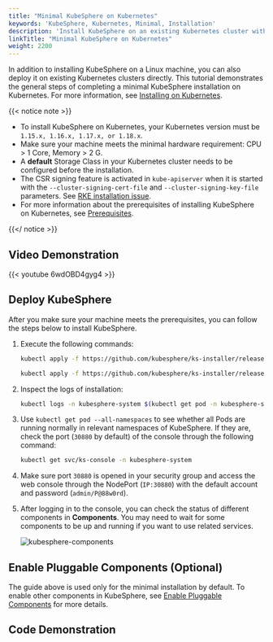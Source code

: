 ```yaml
---
title: "Minimal KubeSphere on Kubernetes"
keywords: 'KubeSphere, Kubernetes, Minimal, Installation'
description: 'Install KubeSphere on an existing Kubernetes cluster with a minimal installation package. Your Kubernetes cluster can be hosted on cloud or on-premises.'
linkTitle: "Minimal KubeSphere on Kubernetes"
weight: 2200
---
```


In addition to installing KubeSphere on a Linux machine, you can also deploy it on existing Kubernetes clusters directly. This tutorial demonstrates the general steps of completing a minimal KubeSphere installation on Kubernetes. For more information, see [Installing on Kubernetes](../../installing-on-kubernetes/).

{{< notice note >}}

- To install KubeSphere on Kubernetes, your Kubernetes version must be `1.15.x, 1.16.x, 1.17.x, or 1.18.x`.
- Make sure your machine meets the minimal hardware requirement: CPU > 1 Core, Memory > 2 G.
- A **default** Storage Class in your Kubernetes cluster needs to be configured before the installation.
- The CSR signing feature is activated in `kube-apiserver` when it is started with the `--cluster-signing-cert-file` and `--cluster-signing-key-file` parameters. See [RKE installation issue](https://github.com/kubesphere/kubesphere/issues/1925#issuecomment-591698309).
- For more information about the prerequisites of installing KubeSphere on Kubernetes, see [Prerequisites](../../installing-on-kubernetes/introduction/prerequisites/).

{{</ notice >}}

## Video Demonstration

{{< youtube 6wdOBD4gyg4 >}}

## Deploy KubeSphere

After you make sure your machine meets the prerequisites, you can follow the steps below to install KubeSphere.

1. Execute the following commands:

    ```bash
    kubectl apply -f https://github.com/kubesphere/ks-installer/releases/download/v3.0.0/kubesphere-installer.yaml
    
    kubectl apply -f https://github.com/kubesphere/ks-installer/releases/download/v3.0.0/cluster-configuration.yaml
    ```

2. Inspect the logs of installation:

    ```bash
    kubectl logs -n kubesphere-system $(kubectl get pod -n kubesphere-system -l app=ks-install -o jsonpath='{.items[0].metadata.name}') -f
    ```

3. Use `kubectl get pod --all-namespaces` to see whether all Pods are running normally in relevant namespaces of KubeSphere. If they are, check the port (`30880` by default) of the console through the following command:

    ```bash
    kubectl get svc/ks-console -n kubesphere-system
    ```

4. Make sure port `30880` is opened in your security group and access the web console through the NodePort (`IP:30880`) with the default account and password (`admin/P@88w0rd`).

5. After logging in to the console, you can check the status of different components in **Components**. You may need to wait for some components to be up and running if you want to use related services.

    ![kubesphere-components](/images/docs/quickstart/minimal-installation-on-k8s/kubesphere-components.png)

## Enable Pluggable Components (Optional)

The guide above is used only for the minimal installation by default. To enable other components in KubeSphere, see [Enable Pluggable Components](../../pluggable-components/) for more details.

## Code Demonstration
<script src="https://asciinema.org/a/362122.js" id="asciicast-362122" async></script>
